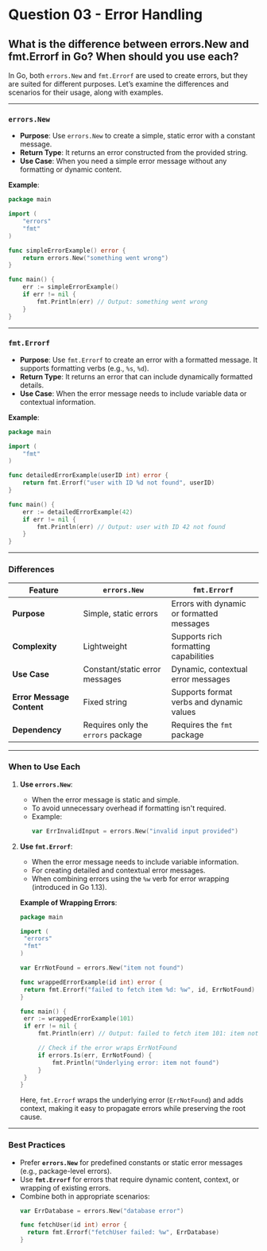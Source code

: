 # Question 03 - Error Handling

## What is the difference between errors.New and fmt.Errorf in Go? When should you use each?

In Go, both `errors.New` and `fmt.Errorf` are used to create errors, but they are suited for different purposes. Let’s examine the differences and scenarios for their usage, along with examples.

---

### **`errors.New`**
- **Purpose**: Use `errors.New` to create a simple, static error with a constant message.
- **Return Type**: It returns an error constructed from the provided string.
- **Use Case**: When you need a simple error message without any formatting or dynamic content.

**Example**:
```go
package main

import (
	"errors"
	"fmt"
)

func simpleErrorExample() error {
	return errors.New("something went wrong")
}

func main() {
	err := simpleErrorExample()
	if err != nil {
		fmt.Println(err) // Output: something went wrong
	}
}
```

---

### **`fmt.Errorf`**
- **Purpose**: Use `fmt.Errorf` to create an error with a formatted message. It supports formatting verbs (e.g., `%s`, `%d`).
- **Return Type**: It returns an error that can include dynamically formatted details.
- **Use Case**: When the error message needs to include variable data or contextual information.

**Example**:
```go
package main

import (
	"fmt"
)

func detailedErrorExample(userID int) error {
	return fmt.Errorf("user with ID %d not found", userID)
}

func main() {
	err := detailedErrorExample(42)
	if err != nil {
		fmt.Println(err) // Output: user with ID 42 not found
	}
}
```

---

### **Differences**

| Feature                  | `errors.New`                         | `fmt.Errorf`                           |
|--------------------------|---------------------------------------|----------------------------------------|
| **Purpose**              | Simple, static errors                | Errors with dynamic or formatted messages |
| **Complexity**           | Lightweight                         | Supports rich formatting capabilities  |
| **Use Case**             | Constant/static error messages       | Dynamic, contextual error messages     |
| **Error Message Content**| Fixed string                        | Supports format verbs and dynamic values |
| **Dependency**           | Requires only the `errors` package   | Requires the `fmt` package             |

---

### **When to Use Each**

1. **Use `errors.New`**:
   - When the error message is static and simple.
   - To avoid unnecessary overhead if formatting isn't required.
   - Example:
     ```go
     var ErrInvalidInput = errors.New("invalid input provided")
     ```

2. **Use `fmt.Errorf`**:
   - When the error message needs to include variable information.
   - For creating detailed and contextual error messages.
   - When combining errors using the `%w` verb for error wrapping (introduced in Go 1.13).

   **Example of Wrapping Errors**:
   ```go
   package main

   import (
   	"errors"
   	"fmt"
   )

   var ErrNotFound = errors.New("item not found")

   func wrappedErrorExample(id int) error {
   	return fmt.Errorf("failed to fetch item %d: %w", id, ErrNotFound)
   }

   func main() {
   	err := wrappedErrorExample(101)
   	if err != nil {
   		fmt.Println(err) // Output: failed to fetch item 101: item not found

   		// Check if the error wraps ErrNotFound
   		if errors.Is(err, ErrNotFound) {
   			fmt.Println("Underlying error: item not found")
   		}
   	}
   }
   ```

   Here, `fmt.Errorf` wraps the underlying error (`ErrNotFound`) and adds context, making it easy to propagate errors while preserving the root cause.

---

### **Best Practices**
- Prefer **`errors.New`** for predefined constants or static error messages (e.g., package-level errors).
- Use **`fmt.Errorf`** for errors that require dynamic content, context, or wrapping of existing errors.
- Combine both in appropriate scenarios:
  ```go
  var ErrDatabase = errors.New("database error")

  func fetchUser(id int) error {
  	return fmt.Errorf("fetchUser failed: %w", ErrDatabase)
  }
  ```